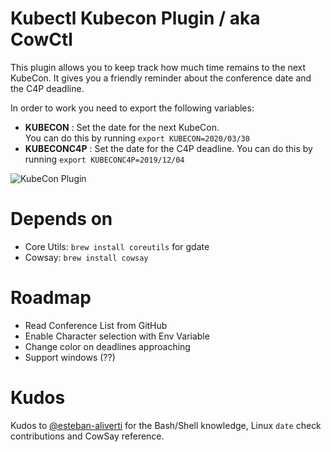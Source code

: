 # Kubectl Kubecon Plugin / aka CowCtl 

This plugin allows you to keep track how much time remains to the next KubeCon. It gives you a friendly reminder about the conference date and the C4P deadline. 

In order to work you need to export the following variables:
- **KUBECON** : Set the date for the next KubeCon.  
                You can do this by running `export KUBECON=2020/03/30`
- **KUBECONC4P** : Set the date for the C4P deadline. 
                   You can do this by running `export KUBECONC4P=2019/12/04`

![KubeCon Plugin](kubectl-kcon.gif)

# Depends on 
- Core Utils: `brew install coreutils` for gdate
- Cowsay: `brew install cowsay`

# Roadmap
- Read Conference List from GitHub
- Enable Character selection with Env Variable
- Change color on deadlines approaching
- Support windows (??)

# Kudos

Kudos to [@esteban-aliverti](http://github.com/esteban-aliverti) for the Bash/Shell knowledge, Linux `date` check contributions and CowSay reference. 

